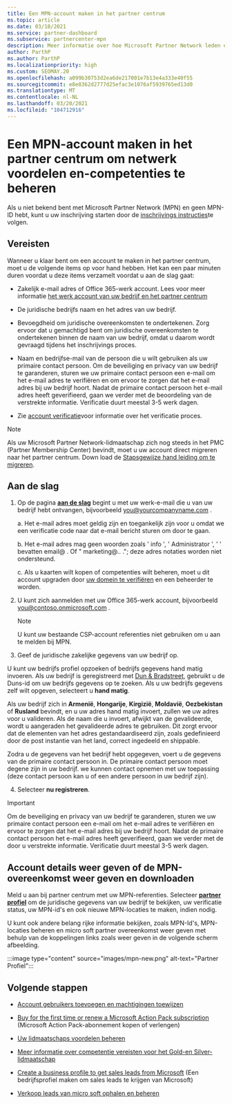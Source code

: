 ```yaml
---
title: Een MPN-account maken in het partner centrum
ms.topic: article
ms.date: 03/18/2021
ms.service: partner-dashboard
ms.subservice: partnercenter-mpn
description: Meer informatie over hoe Microsoft Partner Network leden een partner centrum-account kunnen maken voor het beheren van hun netwerk voordelen en-vaardig heden.
author: ParthP
ms.author: ParthP
ms.localizationpriority: high
ms.custom: SEOMAY.20
ms.openlocfilehash: a099b30753d2ea6de217001e7b13e4a333e40f55
ms.sourcegitcommit: e8e8362d2777d25efac3e1076af5939765ed13d0
ms.translationtype: MT
ms.contentlocale: nl-NL
ms.lasthandoff: 03/20/2021
ms.locfileid: "104712916"
---
```

# <a name="create-an-mpn-account-in-partner-center-to-manage-network-benefits-and-competencies"></a>Een MPN-account maken in het partner centrum om netwerk voordelen en-competenties te beheren


Als u niet bekend bent met Microsoft Partner Network (MPN) en geen MPN-ID hebt, kunt u uw inschrijving starten door de [inschrijvings instructies](https://partner.microsoft.com/dashboard/account/v3/enrollment/introduction/partnership)te volgen.

## <a name="prerequisites"></a>Vereisten 

Wanneer u klaar bent om een account te maken in het partner centrum, moet u de volgende items op voor hand hebben.  Het kan een paar minuten duren voordat u deze items verzamelt voordat u aan de slag gaat:

- Zakelijk e-mail adres of Office 365-werk account. Lees voor meer informatie [het werk account van uw bedrijf en het partner centrum](azure-active-directory-tenants-and-partner-center.md) 
 
- De juridische bedrijfs naam en het adres van uw bedrijf.

- Bevoegdheid om juridische overeenkomsten te ondertekenen. Zorg ervoor dat u gemachtigd bent om juridische overeenkomsten te ondertekenen binnen de naam van uw bedrijf, omdat u daarom wordt gevraagd tijdens het inschrijvings proces.

- Naam en bedrijfse-mail van de persoon die u wilt gebruiken als uw primaire contact persoon. Om de beveiliging en privacy van uw bedrijf te garanderen, sturen we uw primaire contact persoon een e-mail om het e-mail adres te verifiëren en om ervoor te zorgen dat het e-mail adres bij uw bedrijf hoort. Nadat de primaire contact persoon het e-mail adres heeft geverifieerd, gaan we verder met de beoordeling van de verstrekte informatie. Verificatie duurt meestal 3-5 werk dagen. 

- Zie [account verificatie](verification-responses.md)voor informatie over het verificatie proces.

>[!NOTE]
>Als uw Microsoft Partner Network-lidmaatschap zich nog steeds in het PMC (Partner Membership Center) bevindt, moet u uw account direct migreren naar het partner centrum. Down load de [Stapsgewijze hand leiding om te migreren](https://assetsprod.microsoft.com/mpn/migrate-pmc-pc-mpa-guide.pptx).

## <a name="get-started"></a>Aan de slag

1. Op de pagina [**aan de slag**](https://partner.microsoft.com/dashboard/account/v3/enrollment/introduction/partnership) begint u met uw werk-e-mail die u van uw bedrijf hebt ontvangen, bijvoorbeeld you@yourcompanyname.com .

 
    a.  Het e-mail adres moet geldig zijn en toegankelijk zijn voor u omdat we een verificatie code naar dat e-mail bericht sturen om door te gaan.

    b.  Het e-mail adres mag geen woorden zoals ' info ', ' Administrator ', ' ' bevatten email@ . Of " marketing@.. ."; deze adres notaties worden niet ondersteund.

    c.  Als u kaarten wilt kopen of competenties wilt beheren, moet u dit account upgraden door [uw domein te verifiëren](become-global-admin.md) en een beheerder te worden. 

2. U kunt zich aanmelden met uw Office 365-werk account, bijvoorbeeld you@contoso.onmicrosoft.com .

   >[!NOTE]
   > U kunt uw bestaande CSP-account referenties niet gebruiken om u aan te melden bij MPN.

3. Geef de juridische zakelijke gegevens van uw bedrijf op.

U kunt uw bedrijfs profiel opzoeken of bedrijfs gegevens hand matig invoeren. Als uw bedrijf is geregistreerd met [Dun & Bradstreet](https://partner.microsoft.com/marketing/usisvshowcase/dunandbrad), gebruikt u de Duns-id om uw bedrijfs gegevens op te zoeken. Als u uw bedrijfs gegevens zelf wilt opgeven, selecteert u **hand matig**.

Als uw bedrijf zich in **Armenië**, **Hongarije**, **Kirgizië**, **Moldavië**, **Oezbekistan** of **Rusland** bevindt, en u uw adres hand matig invoert, zullen we uw adres voor u valideren. Als de naam die u invoert, afwijkt van de gevalideerde, wordt u aangeraden het gevalideerde adres te gebruiken. Dit zorgt ervoor dat de elementen van het adres gestandaardiseerd zijn, zoals gedefinieerd door de post instantie van het land, correct ingedeeld en shippable.  

Zodra u de gegevens van het bedrijf hebt opgegeven, voert u de gegevens van de primaire contact persoon in. De primaire contact persoon moet degene zijn in uw bedrijf. we kunnen contact opnemen met uw toepassing (deze contact persoon kan u of een andere persoon in uw bedrijf zijn).

4. Selecteer **nu registreren**.

>[!IMPORTANT]
>Om de beveiliging en privacy van uw bedrijf te garanderen, sturen we uw primaire contact persoon een e-mail om het e-mail adres te verifiëren en ervoor te zorgen dat het e-mail adres bij uw bedrijf hoort. Nadat de primaire contact persoon het e-mail adres heeft geverifieerd, gaan we verder met de door u verstrekte informatie. Verificatie duurt meestal 3-5 werk dagen. 

## <a name="how-to-view-account-details-or-view-and-download-the-mpn-agreement"></a>Account details weer geven of de MPN-overeenkomst weer geven en downloaden

Meld u aan bij partner centrum met uw MPN-referenties. Selecteer [**partner profiel**](https://partner.microsoft.com/pcv/accountsettings/connectedpartnerprofile) om de juridische gegevens van uw bedrijf te bekijken, uw verificatie status, uw MPN-id's en ook nieuwe MPN-locaties te maken, indien nodig. 

U kunt ook andere belang rijke informatie bekijken, zoals MPN-Id's, MPN-locaties beheren en micro soft partner overeenkomst weer geven met behulp van de koppelingen links zoals weer geven in de volgende scherm afbeelding.

:::image type="content" source="images/mpn-new.png" alt-text="Partner Profiel":::


## <a name="next-steps"></a>Volgende stappen

-  [Account gebruikers toevoegen en machtigingen toewijzen](create-user-accounts-and-set-permissions.md)

-  [Buy for the first time or renew a Microsoft Action Pack subscription](mpn-get-action-pack.md) (Microsoft Action Pack-abonnement kopen of verlengen)

-  [Uw lidmaatschaps voordelen beheren](manage-your-partner-network-benefits.md)

-  [Meer informatie over competentie vereisten voor het Gold-en Silver-lidmaatschap](https://partner.microsoft.com/membership/competencies)

-  [Create a business profile to get sales leads from Microsoft](create-a-marketing-profile.md) (Een bedrijfsprofiel maken om sales leads te krijgen van Microsoft)

-  [Verkoop leads van micro soft ophalen en beheren](manage-leads.md)
